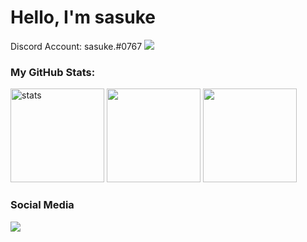 <h1>Hello, I'm sasuke</h1>

<p align="left"></p>
Discord Account: sasuke.#0767
<img src="https://lanyard-profile-readme.vercel.app/api/792172393849552926" width="%100" height"150px" />

<h3 align="left">My GitHub Stats:</h3>
<p align="left">
   <img src="https://github-readme-stats.vercel.app/api?username=sasukejust&show_icons=true&theme=tokyonight" width="%100" height="150px" alt="stats" />
 <img src="https://github-readme-stats.vercel.app/api/top-langs/?username=sasukejust&layout=compact&theme=tokyonight"width="%100" height="150px" />
 <img src="https://count.getloli.com/get/@sasukejust?theme=moebooru"width="%100" height="150px"/>
</p>

<h3>Social Media</h3>

<p align="left">
  <a href="https://discord.com/users/792172393849552926" target"blank_"><img src="https://img.shields.io/badge/discord%20-7289DA.svg?&style=for-the-badge&logo=discord&logoColor=white"></a>
</p>
